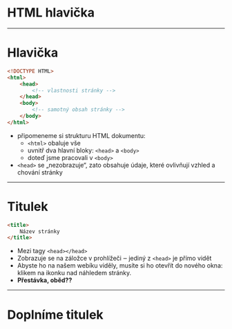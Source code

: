 <!-- .slide: data-state="c-slide-inter" -->

# HTML hlavička

---

# Hlavička

```html
<!DOCTYPE HTML>
<html>
	<head>
		<!-- vlastnosti stránky -->
	</head>
	<body>
		<!-- samotný obsah stránky -->
	</body>
</html>
```
<!-- .element: class="c-text-md stretch" contenteditable="true" -->

>>>
* připomeneme si strukturu HTML dokumentu:
	* `<html>` obaluje vše
	* uvnitř dva hlavní bloky: `<head>` a `<body>`
	* doteď jsme pracovali v `<body>`
* `<head>` se „nezobrazuje“, zato obsahuje údaje, které ovlivňují vzhled a chování stránky

---

# Titulek

```html
<title>
	Název stránky
</title>
```
<!-- .element: class="c-text-xl stretch" contenteditable="true" -->

>>>
* Mezi tagy `<head></head>`
* Zobrazuje se na záložce v prohlížeči ‒ jediný z `<head>` je přímo vidět
* Abyste ho na našem webíku viděly, musíte si ho otevřít do nového okna: klikem na ikonku nad náhledem stránky.
* **Přestávka, oběd??**

---

<!-- .slide: data-state="c-slide-task" -->

# Doplníme titulek

